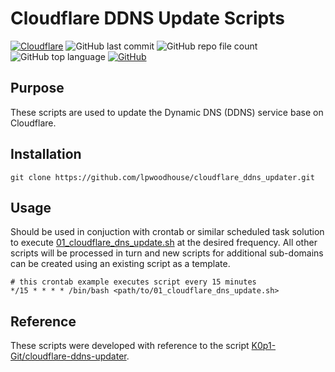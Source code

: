 # Cloudflare DDNS Update Scripts
[![Cloudflare](https://img.shields.io/badge/-Cloudflare-F38020?style=flat&logo=cloudflare&logoColor=white)](https://dash.cloudflare.com/)
![GitHub last commit](https://img.shields.io/github/last-commit/lpwoodhouse/cloudflare_ddns_updater)
![GitHub repo file count](https://img.shields.io/github/directory-file-count/lpwoodhouse/cloudflare_ddns_updater)
![GitHub top language](https://img.shields.io/github/languages/top/lpwoodhouse/cloudflare_ddns_updater)
[![GitHub](https://img.shields.io/github/license/lpwoodhouse/cloudflare_ddns_updater)](LICENSE)
## Purpose

These scripts are used to update the Dynamic DNS (DDNS) service base on Cloudflare.

## Installation

```shell
git clone https://github.com/lpwoodhouse/cloudflare_ddns_updater.git
```

## Usage

Should be used in conjuction with crontab or similar scheduled task solution to execute [01_cloudflare_dns_update.sh](01_cloudflare_dns_update.sh) at the desired frequency.
All other scripts will be processed in turn and new scripts for additional sub-domains can be created using an existing script as a template.

```shell
# this crontab example executes script every 15 minutes
*/15 * * * * /bin/bash <path/to/01_cloudflare_dns_update.sh>
```

## Reference

These scripts were developed with reference to the script [K0p1-Git/cloudflare-ddns-updater](https://github.com/K0p1-Git/cloudflare-ddns-updater).
